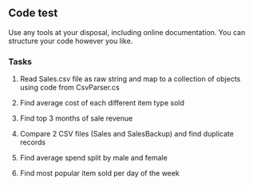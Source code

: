 ﻿## Code test

Use any tools at your disposal, including online documentation. You can structure your code however you like.

### Tasks

1. Read Sales.csv file as raw string and map to a collection of objects using code from CsvParser.cs

2. Find average cost of each different item type sold

3. Find top 3 months of sale revenue

4. Compare 2 CSV files (Sales and SalesBackup) and find duplicate records

5. Find average spend split by male and female

6. Find most popular item sold per day of the week
